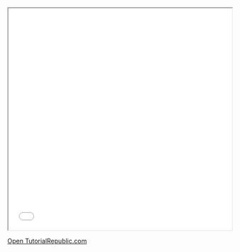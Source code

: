 <!DOCTYPE html>
<html lang="en">
<head>
    <title>Opening Links in an iFrame</title>
	<style>
		iframe {
			width: 100%;
			height: 500px;
		}
	</style>
</head>
<body>
    <iframe src="/examples/html/hello.html" name="myFrame"></iframe>
    <p><a href="https://colab.research.google.com/drive/1ZciD9X4_PqhRGWPu4_rgGJR_0jR4NCXv" target="myFrame">Open TutorialRepublic.com</a></p>
</body>
</html>

